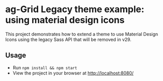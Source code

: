 # ag-Grid Legacy theme example: using material design icons

<p>This project demonstrates how to extend a theme to use Material Design Icons using the legacy Sass API that will be removed in v29.</p>

## Usage

- Run `npm install && npm start`
- View the project in your browser at [http://localhost:8080/](http://localhost:8080/)

